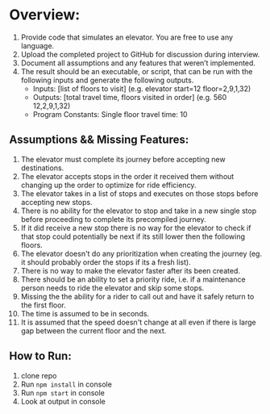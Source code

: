 # Overview:
1. Provide code that simulates an elevator. You are free to use any language.
2. Upload the completed project to GitHub for discussion during interview.
3. Document all assumptions and any features that weren’t implemented.
4. The result should be an executable, or script, that can be run with the following inputs and generate the following outputs.
    - Inputs: [list of floors to visit] (e.g. elevator start=12 floor=2,9,1,32)
    - Outputs: [total travel time, floors visited in order] (e.g. 560 12,2,9,1,32)
    - Program Constants: Single floor travel time: 10

## Assumptions && Missing Features:
1. The elevator must complete its journey before accepting new destinations.
2. The elevator accepts stops in the order it received them without changing up the order to optimize for ride efficiency.
3. The elevator takes in a list of stops and executes on those stops before accepting new stops.
4. There is no ability for the elevator to stop and take in a new single stop before proceeding to complete its precompiled journey.
5. If it did receive a new stop there is no way for the elevator to check if that stop could potentially be next if its still lower then the following floors.
6. The elevator doesn't do any prioritization when creating the journey (eg. it should probably order the stops if its a fresh list).
7. There is no way to make the elevator faster after its been created.
8. There should be an ability to set a priority ride, i.e. if a maintenance person needs to ride the elevator and skip some stops.
9. Missing the the ability for a rider to call out and have it safely return to the first floor.
10. The time is assumed to be in seconds.
11. It is assumed that the speed doesn't change at all even if there is large gap between the current floor and the next. 

## How to Run:
1. clone repo
2. Run `npm install` in console
3. Run `npm start` in console
3. Look at output in console